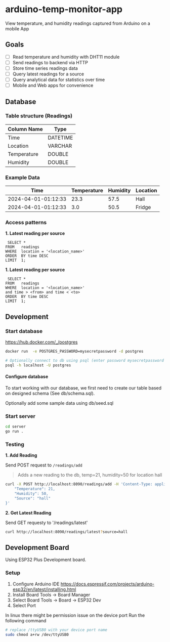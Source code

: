 # arduino-temp-monitor-app
View temperature, and humidity readings captured from Arduino on a mobile App

## Goals

- [ ] Read temperature and humidity with DHT11 module
- [ ] Send readings to backend via HTTP
- [ ] Store time series readings data
- [ ] Query latest readings for a source
- [ ] Query analytical data for statistics over time
- [ ] Mobile and Web apps for convenience

## Database

### Table structure (Readings)

| Column Name | Type     |
| ----------- | -------- |
| Time        | DATETIME |
| Location    | VARCHAR  |
| Temperature | DOUBLE   |
| Humidity    | DOUBLE   |

### Example Data

| Time                | Temperature | Humidity | Location |
| ------------------- | ----------- | -------- | ------  |
| 2024-04-01-01:12:33 | 23.3        | 57.5     | Hall    |
| 2024-04-01-01:12:33 | 3.0         | 50.5     | Fridge  |

### Access patterns

**1. Latest reading per source**

```
 SELECT *
FROM   readings
WHERE  location = '<location_name>'
ORDER  BY time DESC
LIMIT  1;  
```


**1. Latest reading per source**

```
 SELECT *
FROM   readings
WHERE  location = '<location_name>'
and time > <from> and time < <to>
ORDER  BY time DESC
LIMIT  1;  
```

## Development

### Start database

https://hub.docker.com/_/postgres

```sh
docker run  -e POSTGRES_PASSWORD=mysecretpassword -d postgres

# Optionally connect to db using psql (enter password mysecretpassword when prompted)
psql -h localhost -U postgres
```

#### Configure database

To start working with our database, we first need to create our table based on designed schema
(See db/schema.sql).

Optionally add some sample data using db/seed.sql

### Start server

```sh
cd server
go run .
```

### Testing

**1. Add Reading**

Send POST request to `/readings/add`

> Adds a new reading to the db, temp=21, humidity=50 for location hall

```sh
curl -X POST http://localhost:8090/readings/add -H 'Content-Type: application/json' -d '{
	"Temperature": 21,
	"Humidity": 50,
	"Source": "hall"
}'
```

**2. Get Latest Reading**

Send GET requesty to '/readings/latest'

```sh
curl http://localhost:8090/readings/latest?source=hall
```
## Development Board

Using ESP32 Plus Development board.

### Setup

1. Configure Arduino IDE 
    https://docs.espressif.com/projects/arduino-esp32/en/latest/installing.html
2. Install Board
    Tools -> Board Manager
3. Select Board
    Tools -> Board -> ESP32 Dev
4. Select Port

In linux there might be permission issue on the device port
Run the following command

```sh
# replace /ttyUSB0 with your device port name
sudo chmod a+rw /dev/ttyUSB0
```
